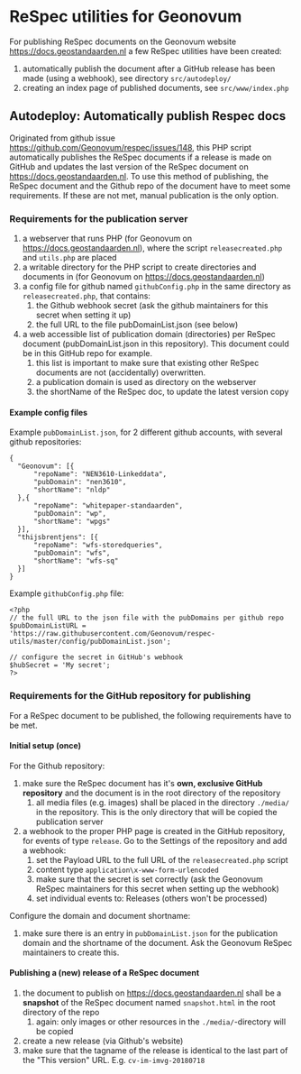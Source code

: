 # ReSpec utilities for Geonovum
For publishing ReSpec documents on the Geonovum website https://docs.geostandaarden.nl a few ReSpec utilities have been created:
1. automatically publish the document after a GitHub release has been made (using a webhook), see directory ```src/autodeploy/```
1. creating an index page of published documents, see ```src/www/index.php```

## Autodeploy: Automatically publish Respec docs
Originated from github issue https://github.com/Geonovum/respec/issues/148, this PHP script automatically publishes the ReSpec documents if a release is made on GitHub and updates the last version of the ReSpec document on https://docs.geostandaarden.nl. To use this method of publishing, the ReSpec document and the Github repo of the document have to meet some requirements. If these are not met, manual publication is the only option.

### Requirements for the publication server
1. a webserver that runs PHP (for Geonovum on https://docs.geostandaarden.nl), where the script ```releasecreated.php``` and ```utils.php``` are placed
1. a writable directory for the PHP script to create directories and documents in (for Geonovum on https://docs.geostandaarden.nl)
1. a config file for github named ```githubConfig.php``` in the same directory as ```releasecreated.php```, that contains:
    1. the Github webhook secret (ask the github maintainers for this secret when setting it up)
    1. the full URL to the file pubDomainList.json (see below)
1. a web accessible list of publication domain (directories) per ReSpec document (pubDomainList.json in this repository). This document could be in this GitHub repo for example.
    1. this list is important to make sure that existing other ReSpec documents are not (accidentally) overwritten.
    1. a publication domain is used as directory on the webserver
    1. the shortName of the ReSpec doc, to update the latest version copy

#### Example config files
Example ```pubDomainList.json```, for 2 different github accounts, with several github repositories:
```
{
  "Geonovum": [{
      "repoName": "NEN3610-Linkeddata",
      "pubDomain": "nen3610",
      "shortName": "nldp"
  },{
      "repoName": "whitepaper-standaarden",
      "pubDomain": "wp",
      "shortName": "wpgs"
  }],
  "thijsbrentjens": [{
      "repoName": "wfs-storedqueries",
      "pubDomain": "wfs",
      "shortName": "wfs-sq"
  }]
}
```

Example ```githubConfig.php``` file:

```
<?php
// the full URL to the json file with the pubDomains per github repo
$pubDomainListURL = 'https://raw.githubusercontent.com/Geonovum/respec-utils/master/config/pubDomainList.json';

// configure the secret in GitHub's webhook
$hubSecret = 'My secret';
?>
```

### Requirements for the GitHub repository for publishing
For a ReSpec document to be published, the following requirements have to be met.

#### Initial setup (once)
For the Github repository:
1. make sure the ReSpec document has it's **own, exclusive GitHub repository** and the document is in the root directory of the repository
    1. all media files (e.g. images) shall be placed in the directory ```./media/``` in the repository. This is the only directory that will be copied the publication server
1. a webhook to the proper PHP page is created in the GitHub repository, for events of type ```release```. Go to the Settings of the repository and add a webhook:
    1. set the Payload URL to the full URL of the ```releasecreated.php``` script
    1. content type ```application\x-www-form-urlencoded```
    1. make sure that the secret is set correctly (ask the Geonovum ReSpec maintainers for this secret when setting up the webhook)
    1. set individual events to: Releases (others won't be processed)

Configure the domain and document shortname:
1. make sure there is an entry in ```pubDomainList.json``` for the publication domain and the shortname of the document. Ask the Geonovum ReSpec maintainers to create this.

#### Publishing a (new) release of a ReSpec document
1. the document to publish on https://docs.geostandaarden.nl shall be a **snapshot** of the ReSpec document named ```snapshot.html``` in the root directory of the repo
    1. again: only images or other resources in the ```./media/```-directory will be copied
1. create a new release (via Github's website)
1. make sure that the tagname of the release is identical to the last part of the "This version" URL. E.g. ```cv-im-imvg-20180718```
